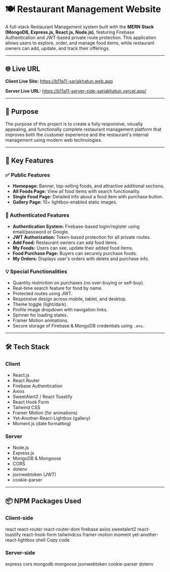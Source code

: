 # 🍽️ Restaurant Management Website

A full-stack Restaurant Management system built with the **MERN Stack (MongoDB, Express.js, React.js, Node.js)**, featuring Firebase Authentication and JWT-based private route protection. This application allows users to explore, order, and manage food items, while restaurant owners can add, update, and track their offerings.

---

## 🌐 Live URL
**Client Live Site:** https://b11a11-sariakhatun.web.app

**Server Live URL:** https://b11a11-server-side-sariakhatun.vercel.app/

---

## 🎯 Purpose
The purpose of this project is to create a fully responsive, visually appealing, and functionally complete restaurant management platform that improves both the customer experience and the restaurant's internal management using modern web technologies.

---

## 🚀 Key Features

### ✅ Public Features
- **Homepage:** Banner, top-selling foods, and attractive additional sections.
- **All Foods Page:** View all food items with search functionality.
- **Single Food Page:** Detailed info about a food item with purchase button.
- **Gallery Page:** 10+ lightbox-enabled static images.

### 🔐 Authenticated Features
- **Authentication System:** Firebase-based login/register using email/password or Google.
- **JWT Authorization:** Token-based protection for all private routes.
- **Add Food:** Restaurant owners can add food items.
- **My Foods:** Users can see, update their added food items.
- **Food Purchase Page:** Buyers can securely purchase foods.
- **My Orders:** Displays user's orders with delete and purchase info.

### 💡 Special Functionalities
- Quantity restriction on purchases (no over-buying or self-buy).
- Real-time search feature for food by name.
- Protected routes using JWT.
- Responsive design across mobile, tablet, and desktop.
- Theme toggle (light/dark).
- Profile image dropdown with navigation links.
- Spinner for loading states.
- Framer Motion animations.
- Secure storage of Firebase & MongoDB credentials using `.env`.

---

## 🛠️ Tech Stack

### Client
- React.js
- React Router 
- Firebase Authentication
- Axios
- SweetAlert2 / React Toastify
- React Hook Form
- Tailwind CSS
- Framer Motion (for animations)
- Yet-Another-React-Lightbox (gallery)
- Moment.js (date formatting)

### Server
- Node.js
- Express.js
- MongoDB & Mongoose
- CORS
- dotenv
- jsonwebtoken (JWT)
- cookie-parser

---

## 📦 NPM Packages Used

### Client-side
react
react-router
react-router-dom
firebase
axios
sweetalert2
react-toastify
react-hook-form
tailwindcss
framer-motion
moment
yet-another-react-lightbox
shell
Copy code

### Server-side
express
cors
mongodb
mongoose
jsonwebtoken
cookie-parser
dotenv